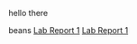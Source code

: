 hello there


beans 
[Lab Report 1](lab-report-1-week-2.html)
[Lab Report 1](https://<sofiegmerek>.github.io/<your-lab-reports-repo>/lab-report-1-week-2.html)